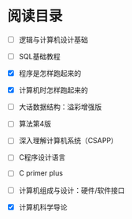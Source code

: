 # 阅读目录

- [ ] 逻辑与计算机设计基础
- [ ] SQL基础教程
- [x] 程序是怎样跑起来的
- [x] 计算机时怎样跑起来的
- [ ] 大话数据结构：溢彩增强版
- [ ] 算法第4版
- [ ] 深入理解计算机系统（CSAPP）
- [ ] C程序设计语言
- [ ] C primer plus
- [ ] 计算机组成与设计：硬件/软件接口
- [x] 计算机科学导论

